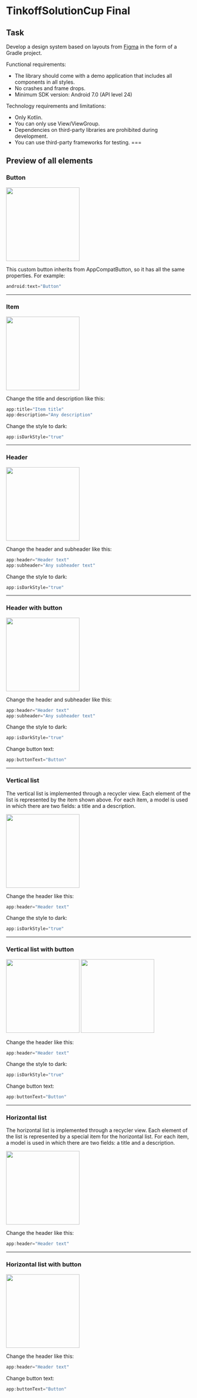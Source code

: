 # TinkoffSolutionCup Final

## Task

Develop a design system based on layouts from [Figma](https://www.figma.com/file/1NJhu9FkZwS5Km7WXtxkat/TinkoffSolutionCupFinal?node-id=0%3A1&t=h63EQX0QZD2TBLQM-1) in the form of a Gradle project.

Functional requirements:
- The library should come with a demo application that includes all components in all styles.
- No crashes and frame drops.
- Minimum SDK version: Android 7.0 (API level 24)

Technology requirements and limitations:
- Only Kotlin.
- You can only use View/ViewGroup.
- Dependencies on third-party libraries are prohibited during development.
- You can use third-party frameworks for testing.
===
## Preview of all elements
### Button
<img src="https://github.com/antonbadretdinov/TinkoffSolutionCup/blob/master/button.png" width="200">

This custom button inherits from AppCompatButton, so it has all the same properties. For example:
```Kotlin
android:text="Button"
```
---
### Item
<img src="https://github.com/antonbadretdinov/TinkoffSolutionCup/blob/master/items.png" width="200">

Change the title and description like this:
```Kotlin
app:title="Item title"
app:description="Any description"
```
Change the style to dark:
```Kotlin
app:isDarkStyle="true"
```
---
### Header
<img src="https://github.com/antonbadretdinov/TinkoffSolutionCup/blob/master/headers.png" width="200">

Change the header and subheader like this:
```Kotlin
app:header="Header text"
app:subheader="Any subheader text"
```
Change the style to dark:
```Kotlin
app:isDarkStyle="true"
```
---
### Header with button
<img src="https://github.com/antonbadretdinov/TinkoffSolutionCup/blob/master/buttonHeaders.png" width="200">

Change the header and subheader like this:
```Kotlin
app:header="Header text"
app:subheader="Any subheader text"
```
Change the style to dark:
```Kotlin
app:isDarkStyle="true"
```
Change button text:
```Kotlin
app:buttonText="Button"
```
---
### Vertical list
The vertical list is implemented through a recycler view. Each element of the list is represented by the item shown above. For each item, a model is used in which there are two fields: a title and a description.

<img src="https://github.com/antonbadretdinov/TinkoffSolutionCup/blob/master/verticalLists.png" width="200">

Change the header like this:
```Kotlin
app:header="Header text"
```
Change the style to dark:
```Kotlin
app:isDarkStyle="true"
```
---
### Vertical list with button
<img src="https://github.com/antonbadretdinov/TinkoffSolutionCup/blob/master/verticalButtonList1.png" width="200"> <img src="https://github.com/antonbadretdinov/TinkoffSolutionCup/blob/master/verticalButtonList2.png" width="200">

Change the header like this:
```Kotlin
app:header="Header text"
```
Change the style to dark:
```Kotlin
app:isDarkStyle="true"
```
Change button text:
```Kotlin
app:buttonText="Button"
```
---
### Horizontal list
The horizontal list is implemented through a recycler view. Each element of the list is represented by a special item for the horizontal list. For each item, a model is used in which there are two fields: a title and a description.

<img src="https://github.com/antonbadretdinov/TinkoffSolutionCup/blob/master/horizontalList.png" width="200">

Change the header like this:
```Kotlin
app:header="Header text"
```
---
### Horizontal list with button
<img src="https://github.com/antonbadretdinov/TinkoffSolutionCup/blob/master/HorizontalButtonList.png" width="200">

Change the header like this:
```Kotlin
app:header="Header text"
```
Change button text:
```Kotlin
app:buttonText="Button"
```
